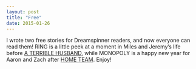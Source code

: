 ```yaml
---
layout: post
title: "Free"
date: 2015-01-26
---
```


I wrote two free stories for Dreamspinner readers, and now everyone can read them! RING is a little peek at a moment in Miles and Jeremy’s life before [A TERRIBLE HUSBAND](http://www.dreamspinnerpress.com/store/product_info.php?products_id=5943), while MONOPOLY is a happy new year for Aaron and Zach after [HOME TEAM](http://www.dreamspinnerpress.com/store/product_info.php?products_id=4211). Enjoy!
